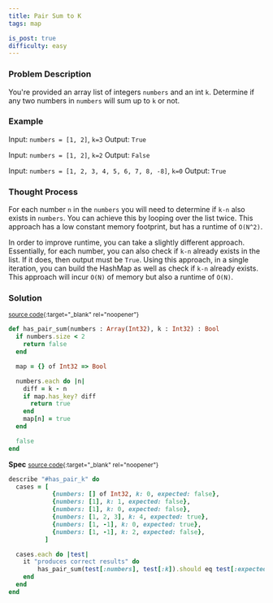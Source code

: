 ```yaml
---
title: Pair Sum to K
tags: map

is_post: true
difficulty: easy
---
```



### Problem Description

You're provided an array list of integers `numbers` and an int `k`. Determine if any two numbers in `numbers` will sum up to `k` or not.

### Example

Input: `numbers = [1, 2]`, `k=3`
Output: `True`

Input: `numbers = [1, 2]`, `k=2`
Output: `False`

Input: `numbers = [1, 2, 3, 4, 5, 6, 7, 8, -8]`, `k=0`
Output: `True`

### Thought Process

For each number `n` in the `numbers` you will need to determine if `k-n` also exists in `numbers`. You can achieve this by looping over the list twice. This approach has a low constant memory footprint, but has a runtime of `O(N^2)`.

In order to improve runtime, you can take a slightly different approach. Essentially, for each number, you can also check if `k-n` already exists in the list. If it does, then output must be `True`. Using this approach, in a single iteration, you can build the HashMap as well as check if `k-n` already exists. This approach will incur `O(N)` of memory but also a runtime of `O(N)`.

### Solution
<small>[source code](https://github.com/algos-with-crystal/algos-with-crystal.github.io/blob/master/lib/pair_sum_to_k.cr){:target="_blank" rel="noopener"}</small>


```ruby
def has_pair_sum(numbers : Array(Int32), k : Int32) : Bool
  if numbers.size < 2
    return false
  end

  map = {} of Int32 => Bool

  numbers.each do |n|
    diff = k - n
    if map.has_key? diff
      return true
    end
    map[n] = true
  end

  false
end
```

**Spec**
<small>[source code](https://github.com/algos-with-crystal/algos-with-crystal.github.io/blob/master/lib/spec/pair_sum_to_k_spec.cr){:target="_blank" rel="noopener"}</small>


```ruby
describe "#has_pair_k" do
  cases = [
            {numbers: [] of Int32, k: 0, expected: false},
            {numbers: [1], k: 1, expected: false},
            {numbers: [1], k: 0, expected: false},
            {numbers: [1, 2, 3], k: 4, expected: true},
            {numbers: [1, -1], k: 0, expected: true},
            {numbers: [1, -1], k: 2, expected: false},
          ]

  cases.each do |test|
    it "produces correct results" do
        has_pair_sum(test[:numbers], test[:k]).should eq test[:expected]
    end
  end
end
```